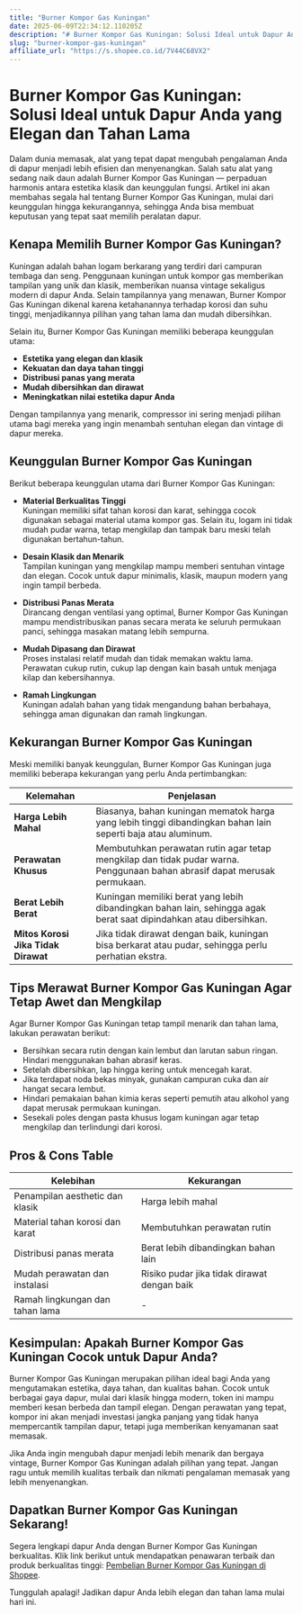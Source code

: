 ```yaml
---
title: "Burner Kompor Gas Kuningan"
date: 2025-06-09T22:34:12.110205Z
description: "# Burner Kompor Gas Kuningan: Solusi Ideal untuk Dapur Anda yang Elegan dan Tahan Lama..."
slug: "burner-kompor-gas-kuningan"
affiliate_url: "https://s.shopee.co.id/7V44C68VX2"
---
```

# Burner Kompor Gas Kuningan: Solusi Ideal untuk Dapur Anda yang Elegan dan Tahan Lama

Dalam dunia memasak, alat yang tepat dapat mengubah pengalaman Anda di dapur menjadi lebih efisien dan menyenangkan. Salah satu alat yang sedang naik daun adalah Burner Kompor Gas Kuningan — perpaduan harmonis antara estetika klasik dan keunggulan fungsi. Artikel ini akan membahas segala hal tentang Burner Kompor Gas Kuningan, mulai dari keunggulan hingga kekurangannya, sehingga Anda bisa membuat keputusan yang tepat saat memilih peralatan dapur.

## Kenapa Memilih Burner Kompor Gas Kuningan?

Kuningan adalah bahan logam berkarang yang terdiri dari campuran tembaga dan seng. Penggunaan kuningan untuk kompor gas memberikan tampilan yang unik dan klasik, memberikan nuansa vintage sekaligus modern di dapur Anda. Selain tampilannya yang menawan, Burner Kompor Gas Kuningan dikenal karena ketahanannya terhadap korosi dan suhu tinggi, menjadikannya pilihan yang tahan lama dan mudah dibersihkan.

Selain itu, Burner Kompor Gas Kuningan memiliki beberapa keunggulan utama:
- **Estetika yang elegan dan klasik**  
- **Kekuatan dan daya tahan tinggi**  
- **Distribusi panas yang merata**  
- **Mudah dibersihkan dan dirawat**  
- **Meningkatkan nilai estetika dapur Anda**

Dengan tampilannya yang menarik, compressor ini sering menjadi pilihan utama bagi mereka yang ingin menambah sentuhan elegan dan vintage di dapur mereka.

## Keunggulan Burner Kompor Gas Kuningan

Berikut beberapa keunggulan utama dari Burner Kompor Gas Kuningan:
- **Material Berkualitas Tinggi**  
Kuningan memiliki sifat tahan korosi dan karat, sehingga cocok digunakan sebagai material utama kompor gas. Selain itu, logam ini tidak mudah pudar warna, tetap mengkilap dan tampak baru meski telah digunakan bertahun-tahun.

- **Desain Klasik dan Menarik**  
Tampilan kuningan yang mengkilap mampu memberi sentuhan vintage dan elegan. Cocok untuk dapur minimalis, klasik, maupun modern yang ingin tampil berbeda.

- **Distribusi Panas Merata**  
Dirancang dengan ventilasi yang optimal, Burner Kompor Gas Kuningan mampu mendistribusikan panas secara merata ke seluruh permukaan panci, sehingga masakan matang lebih sempurna.

- **Mudah Dipasang dan Dirawat**  
Proses instalasi relatif mudah dan tidak memakan waktu lama. Perawatan cukup rutin, cukup lap dengan kain basah untuk menjaga kilap dan kebersihannya.

- **Ramah Lingkungan**  
Kuningan adalah bahan yang tidak mengandung bahan berbahaya, sehingga aman digunakan dan ramah lingkungan.

## Kekurangan Burner Kompor Gas Kuningan

Meski memiliki banyak keunggulan, Burner Kompor Gas Kuningan juga memiliki beberapa kekurangan yang perlu Anda pertimbangkan:

| Kelemahan                    | Penjelasan                                              |
|------------------------------|---------------------------------------------------------|
| **Harga Lebih Mahal**        | Biasanya, bahan kuningan mematok harga yang lebih tinggi dibandingkan bahan lain seperti baja atau aluminum. |
| **Perawatan Khusus**          | Membutuhkan perawatan rutin agar tetap mengkilap dan tidak pudar warna. Penggunaan bahan abrasif dapat merusak permukaan. |
| **Berat Lebih Berat**         | Kuningan memiliki berat yang lebih dibandingkan bahan lain, sehingga agak berat saat dipindahkan atau dibersihkan. |
| **Mitos Korosi Jika Tidak Dirawat** | Jika tidak dirawat dengan baik, kuningan bisa berkarat atau pudar, sehingga perlu perhatian ekstra. |

## Tips Merawat Burner Kompor Gas Kuningan Agar Tetap Awet dan Mengkilap

Agar Burner Kompor Gas Kuningan tetap tampil menarik dan tahan lama, lakukan perawatan berikut:
- Bersihkan secara rutin dengan kain lembut dan larutan sabun ringan. Hindari menggunakan bahan abrasif keras.
- Setelah dibersihkan, lap hingga kering untuk mencegah karat.
- Jika terdapat noda bekas minyak, gunakan campuran cuka dan air hangat secara lembut.
- Hindari pemakaian bahan kimia keras seperti pemutih atau alkohol yang dapat merusak permukaan kuningan.
- Sesekali poles dengan pasta khusus logam kuningan agar tetap mengkilap dan terlindungi dari korosi.

## Pros & Cons Table

| **Kelebihan**                            | **Kekurangan**                       |
|------------------------------------------|-------------------------------------|
| Penampilan aesthetic dan klasik        | Harga lebih mahal                  |
| Material tahan korosi dan karat        | Membutuhkan perawatan rutin       |
| Distribusi panas merata                | Berat lebih dibandingkan bahan lain |
| Mudah perawatan dan instalasi        | Risiko pudar jika tidak dirawat dengan baik |
| Ramah lingkungan dan tahan lama       | -                                   |

## Kesimpulan: Apakah Burner Kompor Gas Kuningan Cocok untuk Dapur Anda?

Burner Kompor Gas Kuningan merupakan pilihan ideal bagi Anda yang mengutamakan estetika, daya tahan, dan kualitas bahan. Cocok untuk berbagai gaya dapur, mulai dari klasik hingga modern, token ini mampu memberi kesan berbeda dan tampil elegan. Dengan perawatan yang tepat, kompor ini akan menjadi investasi jangka panjang yang tidak hanya mempercantik tampilan dapur, tetapi juga memberikan kenyamanan saat memasak.

Jika Anda ingin mengubah dapur menjadi lebih menarik dan bergaya vintage, Burner Kompor Gas Kuningan adalah pilihan yang tepat. Jangan ragu untuk memilih kualitas terbaik dan nikmati pengalaman memasak yang lebih menyenangkan.

## Dapatkan Burner Kompor Gas Kuningan Sekarang!

Segera lengkapi dapur Anda dengan Burner Kompor Gas Kuningan berkualitas. Klik link berikut untuk mendapatkan penawaran terbaik dan produk berkualitas tinggi: [Pembelian Burner Kompor Gas Kuningan di Shopee](https://s.shopee.co.id/7V44C68VX2).

Tunggulah apalagi! Jadikan dapur Anda lebih elegan dan tahan lama mulai hari ini.